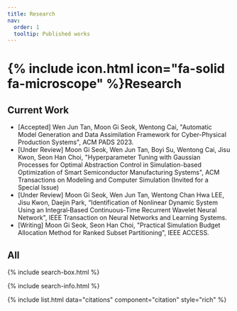 ```yaml
---
title: Research
nav:
  order: 1
  tooltip: Published works
---
```


# {% include icon.html icon="fa-solid fa-microscope" %}Research

## Current Work 

- [Accepted] Wen Jun Tan, Moon Gi Seok, Wentong Cai, "Automatic Model Generation and Data Assimilation Framework for Cyber-Physical Production Systems", ACM PADS 2023. 
- [Under Review] Moon Gi Seok, Wen Jun Tan, Boyi Su, Wentong Cai, Jisu Kwon, Seon Han Choi, "Hyperparameter Tuning with Gaussian Processes for Optimal Abstraction Control in Simulation-based Optimization of Smart Semiconductor Manufacturing Systems", ACM Transactions on Modeling and Computer Simulation (Invited for a Special Issue)
- [Under Review] Moon Gi Seok, Wen Jun Tan, Wentong Chan Hwa LEE, Jisu Kwon, Daejin Park, “Identification of Nonlinear Dynamic System Using an Integral‐Based Continuous‐Time Recurrent Wavelet Neural Network", IEEE Transaction on Neural Networks and Learning Systems.
- [Writing] Moon Gi Seok, Seon Han Choi, "Practical Simulation Budget Allocation Method for Ranked Subset Partitioning", IEEE ACCESS.

## All

{% include search-box.html %}

{% include search-info.html %}

{% include list.html data="citations" component="citation" style="rich" %}
